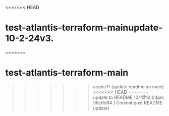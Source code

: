 <<<<<<< HEAD
# test-atlantis-terraform-mainupdate-10-2-24v3.
=======
# test-atlantis-terraform-main
>>>>>>> aeabc7f (update readme on main)
<<<<<<< HEAD
=======
update to README 10/1@12:04pm
>>>>>>> 36c6d94 (  Commit post README update)
